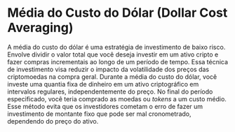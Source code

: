 # Média do Custo do Dólar (Dollar Cost Averaging)

A média do custo do dólar é uma estratégia de investimento de baixo risco. Envolve dividir o valor total que você deseja investir em um ativo cripto e fazer compras incrementais ao longo de um período de tempo. Essa técnica de investimento visa reduzir o impacto da volatilidade dos preços das criptomoedas na compra geral. Durante a média do custo do dólar, você investe uma quantia fixa de dinheiro em um ativo criptográfico em intervalos regulares, independentemente do preço. No final do período especificado, você teria comprado as moedas ou _tokens_ a um custo médio. Esse método evita que os investidores cometam o erro de fazer um investimento de montante fixo que pode ser mal cronometrado, dependendo do preço do ativo.
